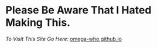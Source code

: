 # Please Be Aware That I Hated Making This.

*To Visit This Site Go Here:* <a href="https://omega-who.github.io">omega-who.github.io</a>